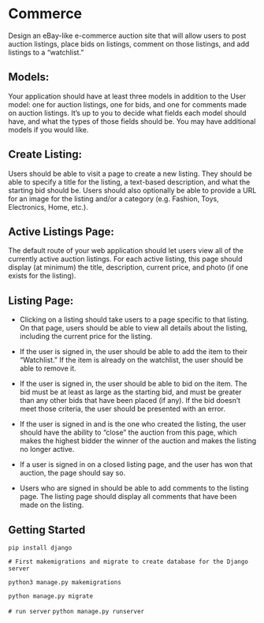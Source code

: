 # Commerce

Design an eBay-like e-commerce auction site that will allow users to post auction listings, place bids on listings, comment on those listings, and add listings to a “watchlist.”

## Models:
 Your application should have at least three models in addition to the User model: one for auction listings, one for bids, and one for comments made on auction listings. It’s up to you to decide what fields each model should have, and what the types of those fields should be. You may have additional models if you would like.

 ## Create Listing: 
 Users should be able to visit a page to create a new listing. They should be able to specify a title for the listing, a text-based description, and what the starting bid should be. Users should also optionally be able to provide a URL for an image for the listing and/or a category (e.g. Fashion, Toys, Electronics, Home, etc.).

 ## Active Listings Page:
 The default route of your web application should let users view all of the currently active auction listings. For each active listing, this page should display (at minimum) the title, description, current price, and photo (if one exists for the listing).

 ## Listing Page: 
 * Clicking on a listing should take users to a page specific to that listing. On that page, users should be able to view all details about the listing, including the current price for the listing.

* If the user is signed in, the user should be able to add the item to their “Watchlist.” If the item is already on the watchlist, the user should be able to remove it.

* If the user is signed in, the user should be able to bid on the item. The bid must be at least as large as the starting bid, and must be greater than any other bids that have been placed (if any). If the bid doesn’t meet those criteria, the user should be presented with an error.

* If the user is signed in and is the one who created the listing, the user should have the ability to “close” the auction from this page, which makes the highest bidder the winner of the auction and makes the listing no longer active.

* If a user is signed in on a closed listing page, and the user has won that auction, the page should say so.

* Users who are signed in should be able to add comments to the listing page. The listing page should display all comments that have been made on the listing.


## Getting Started
`pip install django`

`# First makemigrations and migrate to create database for the Django server`

`python3 manage.py makemigrations`

`python manage.py migrate`

`# run server`
`python manage.py runserver`
